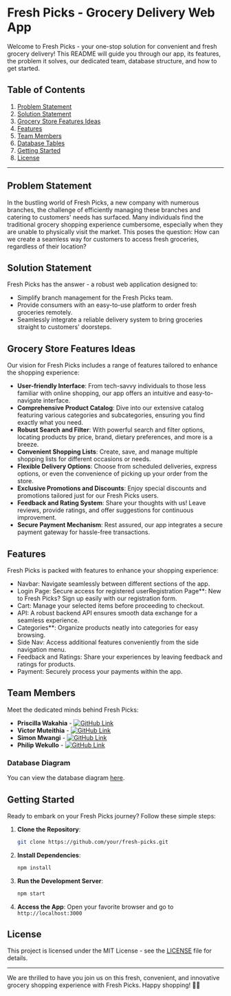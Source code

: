 # Fresh Picks - Grocery Delivery Web App

Welcome to Fresh Picks - your one-stop solution for convenient and fresh grocery delivery! This README will guide you through our app, its features, the problem it solves, our dedicated team, database structure, and how to get started.

## Table of Contents

1. [Problem Statement](#problem-statement)
2. [Solution Statement](#solution-statement)
3. [Grocery Store Features Ideas](#grocery-store-features-ideas)
4. [Features](#features)
5. [Team Members](#team-members)
6. [Database Tables](#database-tables)
7. [Getting Started](#getting-started)
8. [License](#license)

---

## Problem Statement

In the bustling world of Fresh Picks, a new company with numerous branches, the challenge of efficiently managing these branches and catering to customers' needs has surfaced. Many individuals find the traditional grocery shopping experience cumbersome, especially when they are unable to physically visit the market. This poses the question: How can we create a seamless way for customers to access fresh groceries, regardless of their location?

## Solution Statement

Fresh Picks has the answer - a robust web application designed to:

- Simplify branch management for the Fresh Picks team.
- Provide consumers with an easy-to-use platform to order fresh groceries remotely.
- Seamlessly integrate a reliable delivery system to bring groceries straight to customers' doorsteps.

## Grocery Store Features Ideas

Our vision for Fresh Picks includes a range of features tailored to enhance the shopping experience:

- **User-friendly Interface**: From tech-savvy individuals to those less familiar with online shopping, our app offers an intuitive and easy-to-navigate interface.
- **Comprehensive Product Catalog**: Dive into our extensive catalog featuring various categories and subcategories, ensuring you find exactly what you need.
- **Robust Search and Filter**: With powerful search and filter options, locating products by price, brand, dietary preferences, and more is a breeze.
- **Convenient Shopping Lists**: Create, save, and manage multiple shopping lists for different occasions or needs.
- **Flexible Delivery Options**: Choose from scheduled deliveries, express options, or even the convenience of picking up your order from the store.
- **Exclusive Promotions and Discounts**: Enjoy special discounts and promotions tailored just for our Fresh Picks users.
- **Feedback and Rating System**: Share your thoughts with us! Leave reviews, provide ratings, and offer suggestions for continuous improvement.
- **Secure Payment Mechanism**: Rest assured, our app integrates a secure payment gateway for hassle-free transactions.

## Features

Fresh Picks is packed with features to enhance your shopping experience:

- Navbar: Navigate seamlessly between different sections of the app.
- Login Page: Secure access for registered userRegistration Page\*\*: New to Fresh Picks? Sign up easily with our registration form.
- Cart: Manage your selected items before proceeding to checkout.
- API: A robust backend API ensures smooth data exchange for a seamless experience.
- Categories\*\*: Organize products neatly into categories for easy browsing.
- Side Nav: Access additional features conveniently from the side navigation menu.
- Feedback and Ratings: Share your experiences by leaving feedback and ratings for products.
- Payment: Securely process your payments within the app.

## Team Members

Meet the dedicated minds behind Fresh Picks:

- **Priscilla Wakahia** - [![GitHub Link](https://img.shields.io/badge/GitHub-Priscilla--22-blue?style=flat&logo=github)](https://github.com/Priscilla-22)
- **Victor Muteithia** - [![GitHub Link](https://img.shields.io/badge/GitHub-victormuteithia-blue?style=flat&logo=github)](https://github.com/victormuteithia)
- **Simon Mwangi** - [![GitHub Link](https://img.shields.io/badge/GitHub-SIMON--KANGI-blue?style=flat&logo=github)](https://github.com/SIMON-KANGI)
- **Philip Wekullo** - [![GitHub Link](https://img.shields.io/badge/GitHub-KaizeninCode-blue?style=flat&logo=github)](https://github.com/KaizeninCode)

### Database Diagram

You can view the database diagram [here](https://dbdiagram.io/d/FRESH-PICKS-661f182403593b6b612c71d5).

## Getting Started

Ready to embark on your Fresh Picks journey? Follow these simple steps:

1. **Clone the Repository**:

   ```bash
   git clone https://github.com/your/fresh-picks.git
   ```

2. **Install Dependencies**:

   ```bash
   npm install
   ```

3. **Run the Development Server**:

   ```bash
   npm start
   ```

4. **Access the App**:
   Open your favorite browser and go to `http://localhost:3000`

## License

This project is licensed under the MIT License - see the [LICENSE](LICENSE) file for details.

---

We are thrilled to have you join us on this fresh, convenient, and innovative grocery shopping experience with Fresh Picks. Happy shopping! 🌿🛒
